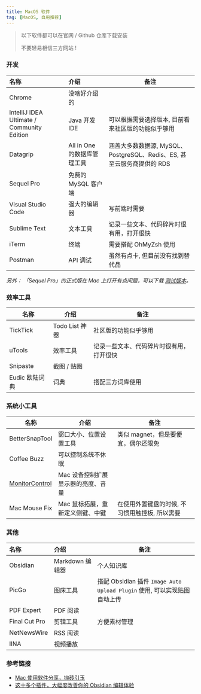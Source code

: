 ```yaml
---
title: MacOS 软件
tag: [MacOS, 自用推荐]
---
```


> 以下软件都可以在官网 / Github 仓库下载安装
>
> 不要轻易相信三方网站 !

### 开发

| 名称                                         | 介绍                  | 备注                                                 |
| :----------------------------------------- | :------------------ | -------------------------------------------------- |
| Chrome                                     | 没啥好介绍的              |                                                    |
| IntelliJ IDEA Ultimate / Community Edition | Java 开发 IDE         | 可以根据需要选择版本, 目前看来社区版的功能似乎够用                         |
| Datagrip                                   | All in One 的数据库管理工具 | 涵盖大多数数据源, MySQL、PostgreSQL、Redis、ES, 甚至云服务商提供的 RDS |
| Sequel Pro                                 | 免费的 MySQL 客户端       |                                                    |
| Visual Studio Code                         | 强大的编辑器              | 写前端时需要                                             |
| Sublime Text                               | 文本工具                | 记录一些文本、代码碎片时很有用，打开很快                               |
| iTerm                                      | 终端                  | 需要搭配 OhMyZsh 使用                                    |
| Postman                                    | API 调试              | 虽然有点卡, 但目前没有找到替代品                                  |

_另外： 「Sequel Pro」的正式版在 Mac 上打开有点问题，可以下载 [测试版本][Sequel Pro 测试版本]。_

### 效率工具

| 名称         | 介绍           | 备注                   |
| ---------- | ------------ | -------------------- |
| TickTick   | Todo List 神器 | 社区版的功能似乎够用           |
| uTools     | 效率工具         | 记录一些文本、代码碎片时很有用，打开很快 |
| Snipaste   | 截图 / 贴图      |                      |
| Eudic 欧陆词典 | 词典           | 搭配三方词库使用             |

### 系统小工具

| 名称                 | 介绍                  | 备注                        |
| ------------------ | ------------------- | ------------------------- |
| BetterSnapTool     | 窗口大小、位置设置工具         | 类似 magnet，但是要便宜，偶尔还限免     |
| Coffee Buzz        | 可以控制系统不休眠           |                           |
| [MonitorControl][] | Mac 设备控制扩展显示器的亮度、音量 |                           |
| Mac Mouse Fix      | Mac 鼠标拓展，重新定义侧键、中键  | 在使用外置键盘的时候, 不习惯用触控板, 所以需要 |

### 其他

| 名称            | 介绍           | 备注                                                       |
| :------------ | :----------- | -------------------------------------------------------- |
| Obsidian      | Markdown 编辑器 | 个人知识库                                                    |
| PicGo         | 图床工具         | 搭配 Obsidian 插件 `Image Auto Upload Plugin` 使用, 可以实现贴图自动上传 |
| PDF Expert    | PDF 阅读       |                                                          |
| Final Cut Pro | 剪辑工具         | 方便素材管理                                                   |
| NetNewsWire   | RSS 阅读       |                                                          |
| IINA          | 视频播放         |                                                          |

### 参考链接

- [ Mac 使用软件分享，抛砖引玉][]
- [这十多个插件，大幅度改善你的 Obsidian 编辑体验][]

​​<!-- 下面是引用式链接-->

[Sequel Pro 测试版本]: https://sequelpro.com/test-builds

[MonitorControl]: https://github.com/MonitorControl/MonitorControl

[ Mac 使用软件分享，抛砖引玉]: https://www.v2ex.com/t/894110

[这十多个插件，大幅度改善你的 Obsidian 编辑体验]: https://sspai.com/post/68394
